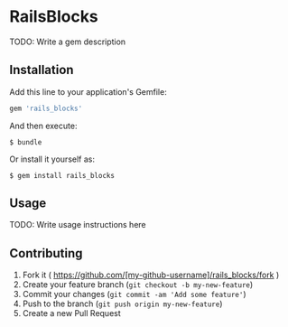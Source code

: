 # RailsBlocks

TODO: Write a gem description

## Installation

Add this line to your application's Gemfile:

```ruby
gem 'rails_blocks'
```

And then execute:

    $ bundle

Or install it yourself as:

    $ gem install rails_blocks

## Usage

TODO: Write usage instructions here

## Contributing

1. Fork it ( https://github.com/[my-github-username]/rails_blocks/fork )
2. Create your feature branch (`git checkout -b my-new-feature`)
3. Commit your changes (`git commit -am 'Add some feature'`)
4. Push to the branch (`git push origin my-new-feature`)
5. Create a new Pull Request
